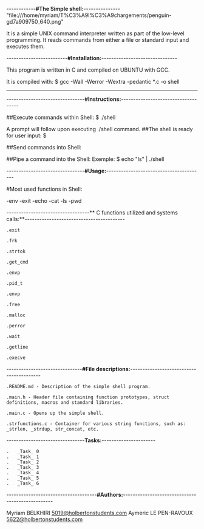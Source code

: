 ------------**#The Simple shell:**---------------			
"file:///home/myriam/T%C3%A9l%C3%A9chargements/penguin-gd7a909750_640.png"



It is a simple UNIX command interpreter written as part of the low-level programming.
It reads commands from either a file or standard input and executes them.


-------------------------**#Installation:**-------------------------------


This program is written in C and compiled on UBUNTU with GCC.

It is compiled with: 
$ gcc -Wall -Werror -Wextra -pedantic *.c -o shell <span class= "bg-warning">

***
--------------------------------**#Instructions:**------------------------------------


##Execute commands within Shell:
$ ./shell

A prompt will follow upon executing ./shell command.
##The shell is ready for user input:
$


##Send commands into Shell:

##Pipe a command into the Shell:
Exemple:
$ echo "ls" | ./shell



--------------------------------**#Usage:**----------------------------------------


#Most used functions in Shell:

-env
-exit
-echo
-cat
-ls
-pwd


----------------------------------** C functions utilized and systems calls:**-----------------------------------------


	.exit

	.frk

	.strtok

	.get_cmd

	.envp

	.pid_t

	.envp

	.free

	.malloc

	.perror

	.wait

	.getline
	
	.execve

-------------------------------**#File descriptions:**-----------------------------------------


	.README.md - Description of the simple shell program. 

	.main.h - Header file containing function prototypes, struct definitions, macros and standard libraries.

	.main.c - Opens up the simple shell.

	.strfunctions.c - Container for various string functions, such as: _strlen, _strdup, str_concat, etc.


--------------------------------**Tasks:**----------------------


	.	_Task_ 0
	.	_Task_ 1
	.	_Task_ 2 
	.	_Task_ 3
	.	_Task_ 4
	.	_Task_ 5
	.	_Task_ 6



-------------------------------------**#Authors:**-------------------------------------------------



Myriam BELKHIRI <5019@holbertonstudents.com>
Aymeric LE PEN-RAVOUX <5622@holbertonstudents.com>

